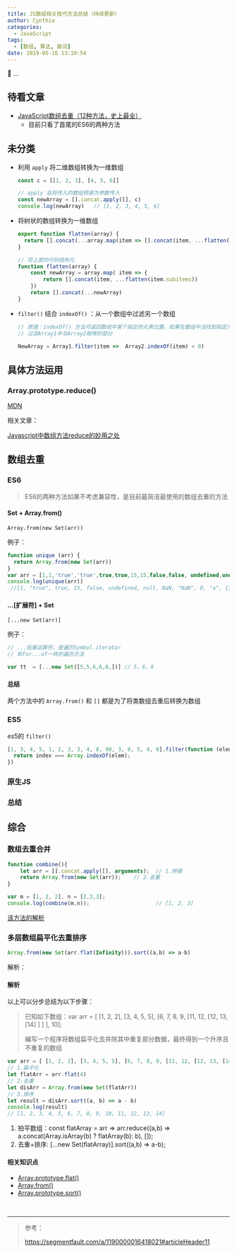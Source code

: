 ```yaml
---
title: JS数组相关技巧方法总结（持续更新）
author: Cynthia
categories:
  - JavaScript
tags:
  - [数组, 算法, 面试]
date: 2019-05-16 13:10:54
---
```


🐰
...
<!--more-->



## 待看文章

- [JavaScript数组去重（12种方法，史上最全）](https://segmentfault.com/a/1190000016418021)
  - 目前只看了首尾的ES6的两种方法



## 未分类

- 利用 `apply` 将二维数组转换为一维数组

  ```js
  const c = [[1, 2, 3], [4, 5, 6]]
  
  // apply 会将传入的数组转换为参数传入
  const newArray = [].concat.apply([], c)
  console.log(newArray)   // [1, 2, 3, 4, 5, 6]
  ```

- 将树状的数组转换为一维数组 

  ```js
  export function flatten(array) {
    return [].concat(...array.map(item => [].concat(item, ...flatten(item.subitems))))
  }
  
  // 将上面的代码结构化
  function flatten(array) {
      const newArray = array.map( item => {
          return [].concat(item, ...flatten(item.subitems))
      })
      return [].concat(...newArray)
  }
  ```

- `filter()` 结合 `indexOf()` ：从一个数组中过滤另一个数组

  ```js
  // 原理：indexOf() 方法可返回数组中某个指定的元素位置。如果在数组中没找到指定元素则返回 -1。
  // 过滤Array1中与Array2相等的部分
  
  NewArray = Array1.filter(item =>  Array2.indexOf(item) < 0)
  ```



## 具体方法运用

### Array.prototype.reduce()

[MDN](https://developer.mozilla.org/zh-CN/docs/Web/JavaScript/Reference/Global_Objects/Array/Reduce)

相关文章：

  [Javascript中数组方法reduce的妙用之处](https://segmentfault.com/a/1190000019423048)







## 数组去重

### ES6

> ES6的两种方法如果不考虑兼容性，是目前最简洁最使用的数组去重的方法

#### Set + Array.from()

`Array.from(new Set(arr))`

例子：

```js
function unique (arr) {
  return Array.from(new Set(arr))
}
var arr = [1,1,'true','true',true,true,15,15,false,false, undefined,undefined, null,null, NaN, NaN,'NaN', 0, 0, 'a', 'a',{},{}];
console.log(unique(arr))
 //[1, "true", true, 15, false, undefined, null, NaN, "NaN", 0, "a", {}, {}]
```





#### ...[扩展符] + Set

`[...new Set(arr)] `

例子：

```js
// ...拓展运算符，是遍历Symbol.iterator 
// 和for...of一样的遍历方法

var tt  = [...new Set([5,5,6,6,8,])] // 5，6，8
```



#### 总结

两个方法中的 `Array.from()` 和 `[]` 都是为了将类数组去重后转换为数组















### ES5

es5的 `filter()`

```js
[1, 3, 4, 5, 1, 2, 3, 3, 4, 8, 90, 3, 0, 5, 4, 0].filter(function (elem, index, Array) {
  return index === Array.indexOf(elem);
})
```











### 原生JS







### 总结







## 综合

### 数组去重合并

```js
function combine(){ 
    let arr = [].concat.apply([], arguments);  // 1.拼接
    return Array.from(new Set(arr));	// 2.去重
} 

var m = [1, 2, 2], n = [2,3,3]; 
console.log(combine(m,n));                     // [1, 2, 3]
```

[该方法的解析](https://segmentfault.com/q/1010000019196569?_ea=11181550)



### 多层数组扁平化去重排序

```js
Array.from(new Set(arr.flat(Infinity))).sort((a,b) => a-b)
```



解析：

#### 解析

以上可以分步总结为以下步骤：

> 已知如下数组：var arr = [ [1, 2, 2], [3, 4, 5, 5], [6, 7, 8, 9, [11, 12, [12, 13, [14] ] ] ], 10];
>
> 编写一个程序将数组扁平化去并除其中重复部分数据，最终得到一个升序且不重复的数组

```js
var arr = [ [1, 2, 2], [3, 4, 5, 5], [6, 7, 8, 9, [11, 12, [12, 13, [14] ] ] ], 10]
// 1.扁平化
let flatArr = arr.flat(4)
// 2.去重
let disArr = Array.from(new Set(flatArr))
// 3.排序
let result = disArr.sort((a, b) => a - b)
console.log(result)
// [1, 2, 3, 4, 5, 6, 7, 8, 9, 10, 11, 12, 13, 14]
```

1. 拍平数组：const flatArray = arr => arr.reduce((a,b) => a.concat(Array.isArray(b) ? flatArray(b): b), []);
2. 去重+排序: […new Set(flatArray)].sort((a,b) => a-b);

#### 相关知识点

- [Array.prototype.flat()](https://developer.mozilla.org/zh-CN/docs/Web/JavaScript/Reference/Global_Objects/Array/flat)
- [Array.from()](https://developer.mozilla.org/zh-CN/docs/Web/JavaScript/Reference/Global_Objects/Array/from)
- [Array.prototype.sort()](https://developer.mozilla.org/zh-CN/docs/Web/JavaScript/Reference/Global_Objects/Array/sort)























<br>

---

> 参考：
>
> <https://segmentfault.com/a/1190000016418021#articleHeader11>